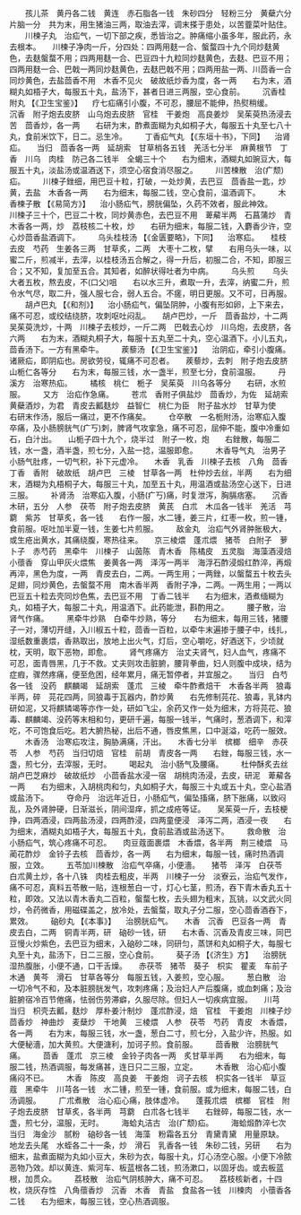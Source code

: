 <!-- { "loadSidebar": true } -->
　　孩儿茶　黄丹各二钱　黄连　赤石脂各一钱　朱砂四分　轻粉三分　黄蘗六分　片脑一分　共为末，用生猪油三两，取油去滓，调末搽于患处，以苦虀菜叶贴住。
　　川楝子丸　治疝气，一切下部之疾，悉皆治之。肿痛缩小虽多年，服此药，永去根本。　　川楝子净肉一斤，分四处：四两用麸一合、螌蝥四十九个同炒麸黄色，去麸螌蝥不用；四两用麸一合、巴豆四十九粒同炒麸黄色，去麸、巴豆不用；四两用麸一合、巴戟一两同炒麸黄色，去麸巴戟不用；四两用盐一两、川茴香一合同炒黄色，去盐茴香不用　木香不见火　破故纸炒香为度，各一两　　右为末，酒糊丸如梧子大，每服五十丸，盐汤下，甚者日进三两服，空心食前。
　　沉香桂附丸 【《卫生宝鉴》】 　疗七疝痛引小腹，不可忍，腰屈不能伸，热熨稍缓。　　沉香　附子炮去皮脐　山乌炮去皮脐　官桂　干姜炮　高良姜炒　吴茱萸热汤浸去苦　茴香炒，各一两　　右研为末，酢煮面糊为丸如桐子大，每服五十丸至七八十丸，食前米饮下，日二。忌生冷。
　　丁香疝气丸 【《东垣十书》，下同】 　治肾疝。　　当归　茴香各一两　延胡索　甘草梢各五钱　羌活七分半　麻黄根节　丁香　川乌　肉桂　防己各二钱半　全蝎三十个　　右为细末，酒糊丸如豌豆大，每服五十丸，淡盐汤或温酒送下，须空心宿食消尽服之。
　　川苦楝散　治(疒颓)疝。
　　川楝子銼细，用巴豆十粒，打破，一处炒黄，去巴豆　茴香盐一匙，炒黄，去盐　木香各一两　　右为细末，每服二钱，空心食前，温酒调下。
　　木香楝子散 【《易简方》】 　治小肠疝气，膀胱偏坠，久药不效者，服此神效。　　川楝子三十个，巴豆二十枚，同炒黄赤色，去巴豆不用　萆薢半两　石菖蒲炒　青木香各一两，炒　荔枝核二十枚，炒　　右研为细末，每服二钱，入麝香少许，空心炒茴香盐酒调下。
　　乌头桂枝汤 【《金匮要略》，下同】 　治寒疝。　　桂枝去皮　芍药　生姜各三两　甘草炙，二两　大枣十二枚，擘　　右用乌头一味，以蜜二斤，煎减半，去滓，以桂枝汤五合解之，得一升后，初服二合，不知，即服三合；又不知，复加至五合。其知者，如醉状得吐者为中病。
　　乌头煎
　　乌头大者五枚，熬去皮，不(口父)咀　　右以水三升，煮取一升，去滓，纳蜜二升，煎令水气尽，取二升，强人服七合，弱人五合。不瘥，明日更服。又不可，日再服。
　　胡卢巴丸 【《和剂》】 　治小肠疝气，偏坠阴肿，小腹有形如卵，上下来去，痛不可忍，或绞结绕脐，攻刺呕吐闷乱。　　胡卢巴炒，一斤　茴香盐炒，十二两　吴茱萸洗炒，十两　川楝子去核炒，一斤二两　巴戟去心炒　川乌炮，去皮脐，各六两　　右为末，酒糊丸桐子大，每服十五丸至二十丸，空心温酒下。小儿五丸，茴香汤下。一方有黑牵牛。
　　蒺藜汤 【《卫生宝鉴》】 　治阴疝，牵引小腹痛。诸厥疝，即阴疝也。房欲劳役，辄痛不可忍者。　　蒺藜炒，去刺　附子炮去皮脐　山栀仁各等分　　右为末，每服三钱，水一盏半，煎至七分，食前温服。
　　丹溪方　治寒热疝。
　　橘核　桃仁　栀子　吴茱萸　川乌各等分　　右研，水煎服。
　　又方　治疝作急痛。
　　苍朮　香附子俱盐炒　茴香炒，为佐　延胡索　黄蘗酒炒，为君　青皮去瓤麸炒　益智仁　桃仁为臣　附子盐水炒　甘草为使　　右研末作汤，服后一痛过，更不作痛矣。
　　仓卒散　一名栀附汤，治寒疝入腹卒痛，及小肠膀胱气(疒丂)刺，脾肾气攻挛急，痛不可忍，屈伸不能，腹中冷重如石，白汁出。　　山栀子四十九个，烧半过　附子一枚，炮　　右銼散，每服二钱，水一盏，酒半盏，煎七分，入盐一捻，温服即愈。
　　木香导气丸　治男子小肠气肚疼，一切气积，补下元虚冷。　　木香　乳香　川楝子去核　八角　茴香　丁香　香附　破故纸　胡卢巴　三棱　甘草各一两　杜仲炒去丝，半两　　右为细末，酒糊为丸梧桐子大，每服三十丸，加至五十丸，用温酒或盐汤空心送下，日进三服。
　　补肾汤　治寒疝入腹，小肠(疒丂)痛，时复泄泻，胸膈痞塞。　　沉香木研，五分　人参　茯苓　附子炮去皮脐　黄芪　白朮　木瓜各一钱半　羌活　芎藭　紫苏　甘草炙，各一钱　　右作一服，水二锺，姜三片，红枣一枚，煎一锺，食前服。呕吐加半夏一钱，生姜七片煎服。
　　敌金丸　治疝气外肾肿胀极大，或生疮出黄水，其痛绕腹，寒热往来。　　京三棱煨　蓬朮煨　猪苓　白附子　萝卜子　赤芍药　黑牵牛　川楝子　山茵陈　青木香　陈橘皮　五灵脂　海藻酒浸焙　小蘹香　穿山甲灰火煨焦　姜黄各一两　泽泻一两半　海浮石酢浸煅红酢淬，再煅再淬，黑色为度，一两　青皮去白，二两。一两生用；一两銼，以螌蝥五十枚去头足翅，同炒黄色，去螌蝥不用　南木香半两　香附子净，二两。一两生用；一两以巴豆五十粒去壳同炒色焦，去巴豆不用　丁香二钱半　　右为细末，酒煮缅糊为丸，如梧子大，每服二十丸，用温酒下。此药能泄，斟酌用之。
　　腰子散，治肾气作痛。
　　黑牵牛炒熟　白牵牛炒熟，等分
　　右为细末，每用三钱，猪腰子一对，薄切开缝，入川椒五十粒，茴香一百粒，以牵牛末遍掺于腰子中，线扎，湿纸数重裹煨，香熟取出，放地上出火气，灯后，空心嚼吃，好酒送下，少顷就枕，天明，取下恶物，即愈。
　　肾气疼痛方　治丈夫肾气，妇人血气，疼痛不可忍，面青唇黑，几于不救。丈夫则攻击脏腑，腰背拳曲，妇人则腹中成块，结为症瘕，骤然疼痛，便至危困，经年累月，痛无暂停者，并宜服之。　　当归　白芍各一钱　没药　麒麟竭　延胡索　蓬朮　三棱　牵牛酢煮焙干　木香各半两　狼毒半两，碎　芫花四两，同狼毒于瓦器内，酢炒黄　　右先修制芫花、狼毒，乳钵内研如泥，又将麒辚竭等亦作一处，研如飞尘，余药又作一处为细末，方将芫花、狼毒、麒麟竭、没药等末相和匀，更研千遍，每服一钱半，气痛时，葱酒调下，和滓吃，不可饱食后吃。若大腑热秘，出后不通，唇皮焦黑，口中涎溢，吃药一服效。
　　木香汤　治寒疝攻注，胸胁满痛，汗出。　　木香七分半　槟榔　细辛　赤茯苓　人参　芍药　当归切焙　官桂　前胡　青皮各一两　　右銼，每服三钱，水一盏，煎七分，去滓服，无时。
　　喝起丸　治小肠气及腰痛。
　　杜仲酥炙去丝　胡卢巴芝麻炒　破故纸炒　小茴香盐水浸一宿　胡桃肉汤浸，去皮，研泥　萆薢各一两　　右为细末，入胡桃肉和匀，丸如桐子大，每服三十丸或五十丸，空心盐酒或盐汤下。
　　夺命丹　治远年近日，小肠疝气，偏坠搐痛，脐下胀痛，以致闷乱，及外肾肿硬，日渐滋长，阴间湿痒，抓之成疮等证。　　吴茱萸一斤，去枝梗挣，四两酒浸，四两盐汤浸，四两酢浸，四两童便浸　泽泻二两，酒浸一夜　　右为细末，酒糊丸如梧子大，每服五十丸，食前盐酒或盐汤送下。
　　救命散　治小肠疝气，筑心疼痛不可忍。　　肉豆蔻面裹煨　木香煨，各半两　荆三棱煨　马蔺花酢炒　金铃子去核　茴香炒，各一两　　右为细末，每服一钱，痛时热酒调服，立效。
　　五苓加川楝散　治疝气卒痛，小便濇。　　猪苓　泽泻　白茯苓　白朮黄土炒，各十八铢　肉桂去粗皮，半两　川楝子一分　淡寮云，治疝气发作，痛不可忍，真料五苓散一贴，连根葱白一寸，灯心七茎，煎汤，吞下青木香丸五十粒，即效。又法以青木香丸二百粒，螌蝥七枚，去头翅为粗末，瓦铫，以文武火同炒，令药微香，用磁碟盖之，放冷处，去螌蝥，取丸子分二服，空心茴香酒吞下，累效。
　　硇砂丸 【《本事》】 　治膀胱疝气。　　木香　沉香　巴豆各一两　青皮去白，二两　铜青半两，研　硇砂一钱，研　　右木香、沉香及青皮三味，同巴豆慢火炒紫色，去巴豆为细末，入硇砂二味，同研匀，蒸饼和丸如桐子大，每服七丸至十丸，盐汤下，日二三服，空心食前。
　　葵子汤 【《济生》方】 　治膀胱湿热腹胀，小便不通，口干舌燥。　　赤茯苓　猪苓　葵子　枳实　瞿麦　车前子　木通　黄芩　滑石　甘草各等分　每服五钱，入姜煎，空心服。
　　葱白散　治一切冷气不和，及本脏膀胱发气，攻刺疼痛；及治妇人产后腹痛，或血刺痛；及治脏腑宿冷百节倦痛，怯弱伤劳滞癖，久服尽除。但妇人一切疾病宜服。　　川芎　当归　枳壳去瓤，麸炒　厚朴姜汁制炒　蓬朮酢浸，焙　官桂　干姜炮　川楝子炒　茴香炒　神曲炒　麦蘖炒　干地黄　三棱煨　人参　茯苓　芍药　青皮　木香煨，各一两　　右为末，每服三钱，水一盏，葱白二寸，煎七分，入盐少许，热服。如大便秘濇，加大黄煎。大便溏利，加诃子煎。食前服。
　　茴香散　治膀胱气痛。
　　茴香　蓬朮　京三棱　金铃子肉各一两　炙甘草半两　　右为细末，每服二钱，热酒调服，每发痛甚，连日只二三服，立定。
　　木香散　治心疝小腹痛闷不已。
　　木香　陈皮　高良姜　干姜炮　诃子去核　枳实各一钱半　草豆蔻　黑牵牛　川芎各一钱　水二锺，煎至一锺，食前服。或为细末，每服二钱，白汤调服。
　　广朮煮散　治心疝心痛，肢体虚冷。　　蓬莪朮煨　槟榔　官桂　附子炮去皮脐　甘草炙，各半两　芎藭　白朮各七钱半　　右銼碎，每服二钱，水一盏，煎七分，温服，无时。
　　海蛤丸洁古　治(疒颓)疝。
　　海蛤煅酢淬七次　当归　海金沙　腻粉　硇砂各一钱　海藻　粉霜各五分　青黛青黛　用量原缺。　地龙去头尾　水蛭各二十一条，炒　滑石　乳香各一钱　朱砂二钱，另研　　右为细末，盐煮面糊为丸如小豆大，朱砂为衣，每服十丸，灯心汤空心服。小便下冷脓恶物乃效。却以黄连、紫河车、板蓝根各二钱，煎汤漱口，以固牙齿。或去板蓝根，加贯众。
　　荔枝散　治疝气阴核肿大，痛不可忍。　　荔枝核新者，十四枚，烧灰存性　八角蘹香炒　沉香　木香　青盐　食盐各一钱　川楝肉　小蘹香各二钱　　右为细末，每服三钱，空心热酒调服。
